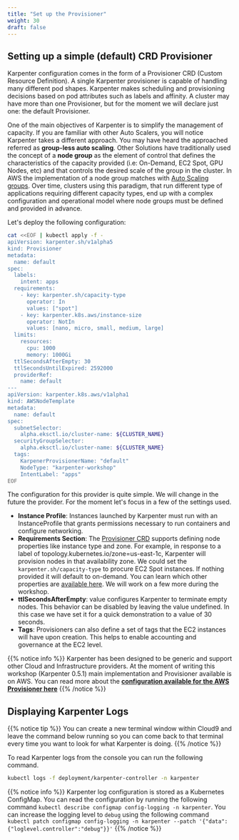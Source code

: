 ```yaml
---
title: "Set up the Provisioner"
weight: 30
draft: false
---
```



## Setting up a simple (default) CRD Provisioner

Karpenter configuration comes in the form of a Provisioner CRD (Custom Resource Definition).
A single Karpenter provisioner is capable of handling many different pod shapes. Karpenter makes scheduling and provisioning decisions based on pod attributes such as labels and affinity. A cluster may have more than one Provisioner, but for the moment we will declare just one: the default Provisioner. 

One of the main objectives of Karpenter is to simplify the management of capacity. If you are familiar with other Auto Scalers, you will notice Karpenter takes a different approach. You may have heard the approached referred as **group-less auto scaling**. Other Solutions have traditionally used the concept of a **node group** as the element of control that defines the characteristics of the capacity provided (i.e: On-Demand, EC2 Spot, GPU Nodes, etc) and that controls the desired scale of the group in the cluster. In AWS the implementation of a node group matches with [Auto Scaling groups](https://docs.aws.amazon.com/autoscaling/ec2/userguide/AutoScalingGroup.html). Over time, clusters using this paradigm, that run different type of applications requiring different capacity types, end up with a complex configuration and operational model where node groups must be defined and provided in advance. 


Let's deploy the following configuration:
```bash
cat <<EOF | kubectl apply -f -
apiVersion: karpenter.sh/v1alpha5
kind: Provisioner
metadata:
  name: default
spec:
  labels:
    intent: apps
  requirements:
    - key: karpenter.sh/capacity-type
      operator: In
      values: ["spot"]
    - key: karpenter.k8s.aws/instance-size
      operator: NotIn
      values: [nano, micro, small, medium, large]
  limits:
    resources:
      cpu: 1000
      memory: 1000Gi
  ttlSecondsAfterEmpty: 30
  ttlSecondsUntilExpired: 2592000
  providerRef:
    name: default
---
apiVersion: karpenter.k8s.aws/v1alpha1
kind: AWSNodeTemplate
metadata:
  name: default
spec:
  subnetSelector:
    alpha.eksctl.io/cluster-name: ${CLUSTER_NAME}
  securityGroupSelector:
    alpha.eksctl.io/cluster-name: ${CLUSTER_NAME}
  tags:
    KarpenerProvisionerName: "default"
    NodeType: "karpenter-workshop"
    IntentLabel: "apps"
EOF
```

The configuration for this provider is quite simple. We will change in the future the provider. For the moment let's focus in a few of the settings used.

* **Instance Profile**: Instances launched by Karpenter must run with an InstanceProfile that grants permissions necessary to run containers and configure networking.
* **Requirements Section**: The [Provisioner CRD](https://karpenter.sh/v0.4.3-docs/provisioner-crd/) supports defining node properties like instance type and zone. For example, in response to a label of topology.kubernetes.io/zone=us-east-1c, Karpenter will provision nodes in that availability zone. We could set the `karpenter.sh/capacity-type` to procure EC2 Spot instances. If nothing provided it will default to on-demand. You can learn which other properties are [available here](https://karpenter.sh/v0.4.3-docs/cloud-providers/aws/aws-spec-fields/). We will work on a few more during the workshop.
* **ttlSecondsAfterEmpty**: value configures Karpenter to terminate empty nodes. This behavior can be disabled by leaving the value undefined. In this case we have set it for a quick demonstration to a value of 30 seconds.
* **Tags**: Provisioners can also define a set of tags that the EC2 instances will have upon creation. This helps to enable accounting and governance at the EC2 level.





{{% notice info %}}
Karpenter has been designed to be generic and support other Cloud and Infrastructure providers. At the moment of writing this workshop (Karpenter 0.5.1) main implementation and Provisioner available is on AWS. You can read more about the **[configuration available for the AWS Provisioner here](https://karpenter.sh/docs/aws/)**
{{% /notice %}}

## Displaying Karpenter Logs

{{% notice tip %}}
You can create a new terminal window within Cloud9 and leave the command below running so you can come back to that terminal every time you want to look for what Karpenter is doing.
{{% /notice %}}

To read Karpenter logs from the console you can run the following command.

```bash
kubectl logs -f deployment/karpenter-controller -n karpenter
```

{{% notice info %}}
Karpenter log configuration is stored as a Kubernetes ConfigMap. You can read the configuration by running the following command `kubectl describe configmap config-logging -n karpenter`. You can increase the logging level to `debug` using the following command `kubectl patch configmap config-logging -n karpenter --patch '{"data":{"loglevel.controller":"debug"}}'`
{{% /notice %}}